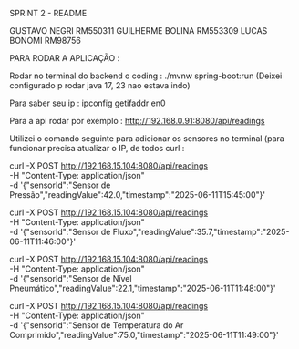 SPRINT 2 -  README 

GUSTAVO NEGRI RM550311
GUILHERME BOLINA RM553309
LUCAS BONOMI RM98756


PARA RODAR A APLICAÇÃO : 
 
Rodar no terminal do backend o coding : ./mvnw spring-boot:run
(Deixei configurado p rodar java 17, 23 nao estava indo)

Para saber seu ip : ipconfig getifaddr en0

Para a api rodar por exemplo : 
http://192.168.0.91:8080/api/readings


Utilizei o comando seguinte para adicionar os sensores no terminal (para funcionar precisa atualizar o IP, de todos curl : 

curl -X POST http://192.168.15.104:8080/api/readings \
  -H "Content-Type: application/json" \
  -d '{"sensorId":"Sensor de Pressão","readingValue":42.0,"timestamp":"2025-06-11T15:45:00"}'

curl -X POST http://192.168.15.104:8080/api/readings \
  -H "Content-Type: application/json" \
  -d '{"sensorId":"Sensor de Fluxo","readingValue":35.7,"timestamp":"2025-06-11T11:46:00"}'

curl -X POST http://192.168.15.104:8080/api/readings \
  -H "Content-Type: application/json" \
  -d '{"sensorId":"Sensor de Nível Pneumático","readingValue":22.1,"timestamp":"2025-06-11T11:48:00"}'

curl -X POST http://192.168.15.104:8080/api/readings \
  -H "Content-Type: application/json" \
  -d '{"sensorId":"Sensor de Temperatura do Ar Comprimido","readingValue":75.0,"timestamp":"2025-06-11T11:49:00"}'
